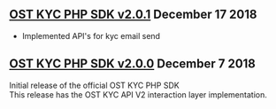 [OST KYC PHP SDK v2.0.1](https://github.com/ostdotcom/ost-kyc-sdk-php/tree/v2.0.1) December 17 2018
---

* Implemented API's for kyc email send

[OST KYC PHP SDK v2.0.0](https://github.com/ostdotcom/ost-kyc-sdk-php/tree/v2.0.0) December 7 2018
---

Initial release of the official OST KYC PHP SDK<br />
This release has the OST KYC API V2 interaction layer implementation.
